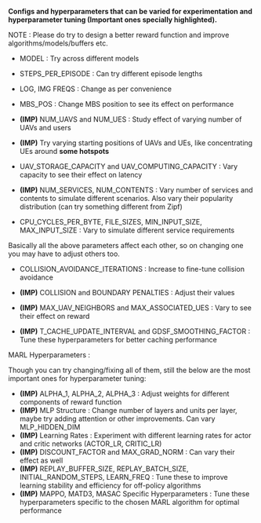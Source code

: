 **Configs and hyperparameters that can be varied for experimentation and hyperparameter tuning (Important ones specially highlighted).**

NOTE : Please do try to design a better reward function and improve algorithms/models/buffers etc. 

- MODEL : Try across different models
- STEPS_PER_EPISODE : Can try different episode lengths
- LOG, IMG FREQS : Change as per convenience

- MBS_POS : Change MBS position to see its effect on performance
- **(IMP)** NUM_UAVS and NUM_UES : Study effect of varying number of UAVs and users

- **(IMP)** Try varying starting positions of UAVs and UEs, like concentrating UEs around **some hotspots**

- UAV_STORAGE_CAPACITY and UAV_COMPUTING_CAPACITY : Vary capacity to see their effect on latency
- **(IMP)** NUM_SERVICES, NUM_CONTENTS : Vary number of services and contents to simulate different scenarios. Also vary their popularity distribution (can try something different from Zipf)
- CPU_CYCLES_PER_BYTE, FILE_SIZES, MIN_INPUT_SIZE, MAX_INPUT_SIZE : Vary to simulate different service requirements

Basically all the above parameters affect each other, so on changing one you may have to adjust others too.

- COLLISION_AVOIDANCE_ITERATIONS : Increase to fine-tune collision avoidance
- **(IMP)** COLLISION and BOUNDARY PENALTIES : Adjust their values

- **(IMP)** MAX_UAV_NEIGHBORS and MAX_ASSOCIATED_UES : Vary to see their effect on reward

- **(IMP)** T_CACHE_UPDATE_INTERVAL and GDSF_SMOOTHING_FACTOR : Tune these hyperparameters for better caching performance

MARL Hyperparameters :

Though you can try changing/fixing all of them, still the below are the most important ones for hyperparameter tuning:

- **(IMP)** ALPHA_1, ALPHA_2, ALPHA_3 : Adjust weights for different components of reward function
- **(IMP)** MLP Structure : Change number of layers and units per layer, maybe try adding attention or other improvements. Can vary MLP_HIDDEN_DIM
- **(IMP)** Learning Rates : Experiment with different learning rates for actor and critic networks (ACTOR_LR, CRITIC_LR)
- **(IMP)** DISCOUNT_FACTOR and MAX_GRAD_NORM : Can vary their effect as well
- **(IMP)** REPLAY_BUFFER_SIZE, REPLAY_BATCH_SIZE, INITIAL_RANDOM_STEPS, LEARN_FREQ : Tune these to improve learning stability and efficiency for off-policy algorithms
- **(IMP)** MAPPO, MATD3, MASAC Specific Hyperparameters : Tune these hyperparameters specific to the chosen MARL algorithm for optimal performance
